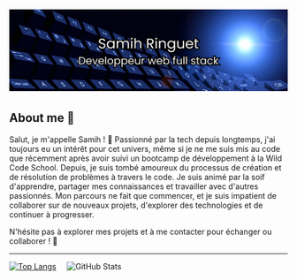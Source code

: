 #  ![cover](https://github.com/samihringuet/samihringuet/blob/main/bannersam.png)

## About me 👋

Salut, je m'appelle Samih ! 👋
Passionné par la tech depuis longtemps, j'ai toujours eu un intérêt pour cet univers, même si je ne me suis mis au code que récemment après avoir suivi un bootcamp de développement à la Wild Code School. Depuis, je suis tombé amoureux du processus de création et de résolution de problèmes à travers le code. Je suis animé par la soif d'apprendre, partager mes connaissances et travailler avec d'autres passionnés. Mon parcours ne fait que commencer, et je suis impatient de collaborer sur de nouveaux projets, d'explorer des technologies et de continuer à progresser.

N'hésite pas à explorer mes projets et à me contacter pour échanger ou collaborer ! 🚀

___


<div width="1000" >
  <a href="https://github.com/samihringuet/github-readme-stats">
    <img src="https://github-readme-stats.vercel.app/api/top-langs/?username=samihringuet&layout=donut&theme=aura_dark&size_weight=0.5&count_weight=0.5" alt="Top Langs" />
  </a>
  <a href="https://github.com/samihringuet/github-readme-stats">
    <img src="https://github-readme-stats.vercel.app/api?username=samihringuet&theme=aura_dark&hide=stars,issues" alt="GitHub Stats" width="400" height="220" align="right" />
  </a>
</div><!--
**samihringuet/samihringuet** is a ✨ _special_ ✨ repository because its `README.md` (this file) appears on your GitHub profile.

Here are some ideas to get you started:

- 🔭 I’m currently working on ...
- 🌱 I’m currently learning ...
- 👯 I’m looking to collaborate on ...
- 🤔 I’m looking for help with ...
- 💬 Ask me about ...
- 📫 How to reach me: ...
- 😄 Pronouns: ...
- ⚡ Fun fact: ...
-->
